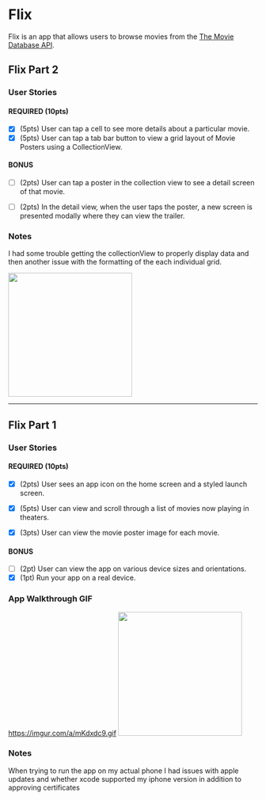# Flix

Flix is an app that allows users to browse movies from the [The Movie Database API](http://docs.themoviedb.apiary.io/#).

## Flix Part 2

### User Stories

#### REQUIRED (10pts)
- [X] (5pts) User can tap a cell to see more details about a particular movie.
- [X] (5pts) User can tap a tab bar button to view a grid layout of Movie Posters using a CollectionView.

#### BONUS
- [ ] (2pts) User can tap a poster in the collection view to see a detail screen of that movie.
- [ ] (2pts) In the detail view, when the user taps the poster, a new screen is presented modally where they can view the trailer.


### Notes
I had some trouble getting the collectionView to properly display data and then another issue with the formatting of the each individual grid. 

<img src="https://imgur.com/gallery/c4bkLx0" width=250><br>

---

## Flix Part 1

### User Stories
#### REQUIRED (10pts)
- [X] (2pts) User sees an app icon on the home screen and a styled launch screen.

- [X] (5pts) User can view and scroll through a list of movies now playing in theaters.

- [X] (3pts) User can view the movie poster image for each movie.

#### BONUS
- [ ] (2pt) User can view the app on various device sizes and orientations.
- [X] (1pt) Run your app on a real device.

### App Walkthrough GIF
https://imgur.com/a/mKdxdc9.gif
<img src="https://imgur.com/a/mKdxdc9.gif" width=250><br>

### Notes
When trying to run the app on my actual phone I had issues with apple updates and whether xcode supported my iphone version in addition to approving certificates
